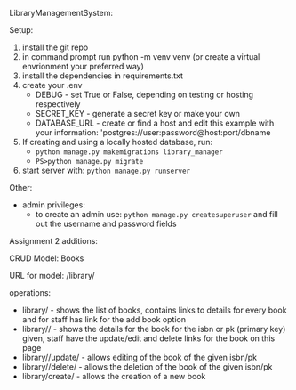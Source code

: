 LibraryManagementSystem:

Setup:
1. install the git repo
2. in command prompt run python -m venv venv (or create a virtual envrionment your preferred way)
3. install the dependencies in requirements.txt
4. create your .env
    - DEBUG - set True or False, depending on testing or hosting respectively
    - SECRET_KEY - generate a secret key or make your own
    - DATABASE_URL - create or find a host and edit this example with your information: 'postgres://user:password@host:port/dbname
5. If creating and using a locally hosted database, run:
    - `python manage.py makemigrations library_manager`
    - `PS>python manage.py migrate`
6. start server with: `python manage.py runserver`

Other:
  - admin privileges:
      - to create an admin use: `python manage.py createsuperuser` and fill out the username and password fields

Assignment 2 additions:

CRUD Model: Books

URL for model: /library/

operations:

- library/ - shows the list of books, contains links to details for every book and for staff has link for the add book option
- library/<isbn>/ - shows the details for the book for the isbn or pk (primary key) given, staff have the update/edit and delete links for the book on this page
- library/<isbn>/update/ - allows editing of the book of the given isbn/pk
- library/<isbn>/delete/ - allows the deletion of the book of the given isbn/pk
- library/create/ - allows the creation of a new book
